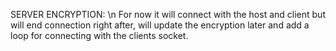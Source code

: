 SERVER ENCRYPTION: \n
For now it will connect with the host and client but will end connection right after, will update the encryption later and add a loop for connecting with the clients socket.
